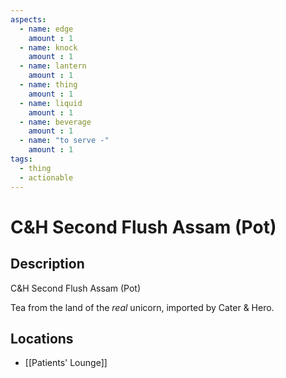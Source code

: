 ```yaml
---
aspects: 
  - name: edge
    amount : 1
  - name: knock
    amount : 1
  - name: lantern
    amount : 1
  - name: thing
    amount : 1
  - name: liquid
    amount : 1
  - name: beverage
    amount : 1
  - name: "to serve -"
    amount : 1
tags:
  - thing
  - actionable
---
```


# C&H Second Flush Assam (Pot)

## Description
C&H Second Flush Assam (Pot)

Tea from the land of the <i>real</i> unicorn, imported by Cater & Hero.
## Locations
- [[Patients' Lounge]]
